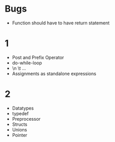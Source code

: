 # Bugs
- Function should have to have return statement

# 1
- Post and Prefix Operator
- do-while-loop
- \n \t ... 
- Assignments as standalone expressions

# 2
- Datatypes
- typedef
- Preprocessor
- Structs
- Unions
- Pointer
